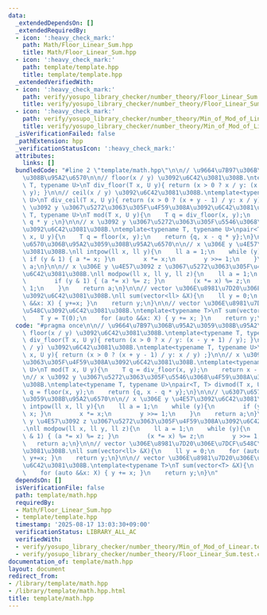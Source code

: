 ```yaml
---
data:
  _extendedDependsOn: []
  _extendedRequiredBy:
  - icon: ':heavy_check_mark:'
    path: Math/Floor_Linear_Sum.hpp
    title: Math/Floor_Linear_Sum.hpp
  - icon: ':heavy_check_mark:'
    path: template/template.hpp
    title: template/template.hpp
  _extendedVerifiedWith:
  - icon: ':heavy_check_mark:'
    path: verify/yosupo_library_checker/number_theory/Floor_Linear_Sum.test.cpp
    title: verify/yosupo_library_checker/number_theory/Floor_Linear_Sum.test.cpp
  - icon: ':heavy_check_mark:'
    path: verify/yosupo_library_checker/number_theory/Min_of_Mod_of_Linear.test.cpp
    title: verify/yosupo_library_checker/number_theory/Min_of_Mod_of_Linear.test.cpp
  _isVerificationFailed: false
  _pathExtension: hpp
  _verificationStatusIcon: ':heavy_check_mark:'
  attributes:
    links: []
  bundledCode: "#line 2 \"template/math.hpp\"\n\n// \u9664\u7B97\u306B\u95A2\u3059\
    \u308B\u95A2\u6570\n\n// floor(x / y) \u3092\u6C42\u3081\u308B.\ntemplate<typename\
    \ T, typename U>\nT div_floor(T x, U y){ return (x > 0 ? x / y: (x - y + 1) /\
    \ y); }\n\n// ceil(x / y) \u3092\u6C42\u3081\u308B.\ntemplate<typename T, typename\
    \ U>\nT div_ceil(T x, U y){ return (x > 0 ? (x + y - 1) / y: x / y) ;}\n\n// x\
    \ \u3092 y \u3067\u5272\u3063\u305F\u4F59\u308A\u3092\u6C42\u3081\u308B.\ntemplate<typename\
    \ T, typename U>\nT mod(T x, U y){\n    T q = div_floor(x, y);\n    return x -\
    \ q * y ;\n}\n\n// x \u3092 y \u3067\u5272\u3063\u305F\u5546\u3068\u4F59\u308A\
    \u3092\u6C42\u3081\u308B.\ntemplate<typename T, typename U>\npair<T, T> divmod(T\
    \ x, U y){\n    T q = floor(x, y);\n    return {q, x - q * y};\n}\n\n// \u6307\
    \u6570\u306B\u95A2\u3059\u308B\u95A2\u6570\n\n// x \u306E y \u4E57\u3092\u6C42\
    \u3081\u308B.\nll intpow(ll x, ll y){\n    ll a = 1;\n    while (y){\n       \
    \ if (y & 1) { a *= x; }\n        x *= x;\n        y >>= 1;\n    }\n    return\
    \ a;\n}\n\n// x \u306E y \u4E57\u3092 z \u3067\u5272\u3063\u305F\u4F59\u308A\u3092\
    \u6C42\u3081\u308B.\nll modpow(ll x, ll y, ll z){\n    ll a = 1;\n    while (y){\n\
    \        if (y & 1) { (a *= x) %= z; }\n        (x *= x) %= z;\n        y >>=\
    \ 1;\n    }\n    return a;\n}\n\n// vector \u306E\u8981\u7D20\u306E\u7DCF\u548C\
    \u3092\u6C42\u3081\u308B.\nll sum(vector<ll> &X){\n    ll y = 0;\n    for (auto\
    \ &&x: X) { y+=x; }\n    return y;\n}\n\n// vector \u306E\u8981\u7D20\u306E\u7DCF\
    \u548C\u3092\u6C42\u3081\u308B.\ntemplate<typename T>\nT sum(vector<T> &X){\n\
    \    T y = T(0);\n    for (auto &&x: X) { y += x; }\n    return y;\n}\n"
  code: "#pragma once\n\n// \u9664\u7B97\u306B\u95A2\u3059\u308B\u95A2\u6570\n\n//\
    \ floor(x / y) \u3092\u6C42\u3081\u308B.\ntemplate<typename T, typename U>\nT\
    \ div_floor(T x, U y){ return (x > 0 ? x / y: (x - y + 1) / y); }\n\n// ceil(x\
    \ / y) \u3092\u6C42\u3081\u308B.\ntemplate<typename T, typename U>\nT div_ceil(T\
    \ x, U y){ return (x > 0 ? (x + y - 1) / y: x / y) ;}\n\n// x \u3092 y \u3067\u5272\
    \u3063\u305F\u4F59\u308A\u3092\u6C42\u3081\u308B.\ntemplate<typename T, typename\
    \ U>\nT mod(T x, U y){\n    T q = div_floor(x, y);\n    return x - q * y ;\n}\n\
    \n// x \u3092 y \u3067\u5272\u3063\u305F\u5546\u3068\u4F59\u308A\u3092\u6C42\u3081\
    \u308B.\ntemplate<typename T, typename U>\npair<T, T> divmod(T x, U y){\n    T\
    \ q = floor(x, y);\n    return {q, x - q * y};\n}\n\n// \u6307\u6570\u306B\u95A2\
    \u3059\u308B\u95A2\u6570\n\n// x \u306E y \u4E57\u3092\u6C42\u3081\u308B.\nll\
    \ intpow(ll x, ll y){\n    ll a = 1;\n    while (y){\n        if (y & 1) { a *=\
    \ x; }\n        x *= x;\n        y >>= 1;\n    }\n    return a;\n}\n\n// x \u306E\
    \ y \u4E57\u3092 z \u3067\u5272\u3063\u305F\u4F59\u308A\u3092\u6C42\u3081\u308B\
    .\nll modpow(ll x, ll y, ll z){\n    ll a = 1;\n    while (y){\n        if (y\
    \ & 1) { (a *= x) %= z; }\n        (x *= x) %= z;\n        y >>= 1;\n    }\n \
    \   return a;\n}\n\n// vector \u306E\u8981\u7D20\u306E\u7DCF\u548C\u3092\u6C42\
    \u3081\u308B.\nll sum(vector<ll> &X){\n    ll y = 0;\n    for (auto &&x: X) {\
    \ y+=x; }\n    return y;\n}\n\n// vector \u306E\u8981\u7D20\u306E\u7DCF\u548C\u3092\
    \u6C42\u3081\u308B.\ntemplate<typename T>\nT sum(vector<T> &X){\n    T y = T(0);\n\
    \    for (auto &&x: X) { y += x; }\n    return y;\n}\n"
  dependsOn: []
  isVerificationFile: false
  path: template/math.hpp
  requiredBy:
  - Math/Floor_Linear_Sum.hpp
  - template/template.hpp
  timestamp: '2025-08-17 13:03:30+09:00'
  verificationStatus: LIBRARY_ALL_AC
  verifiedWith:
  - verify/yosupo_library_checker/number_theory/Min_of_Mod_of_Linear.test.cpp
  - verify/yosupo_library_checker/number_theory/Floor_Linear_Sum.test.cpp
documentation_of: template/math.hpp
layout: document
redirect_from:
- /library/template/math.hpp
- /library/template/math.hpp.html
title: template/math.hpp
---
```

